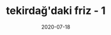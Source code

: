 ---
layout: project
title: tekirdağ'daki friz - 1
title_en: frieze in tekirdağ - 1
category: fotogrametri
category_en: photogrammetry
date: 2020-07-18
embed_url: https://sketchfab.com/models/3b77df8407034ffc97994a96a6169512/embed
description: Tekirdağ Arkeoloji ve Etnografya Müzesi
description_en: Tekirdağ Archaeology and Ethnography Museum
has_full_page: false
--- 